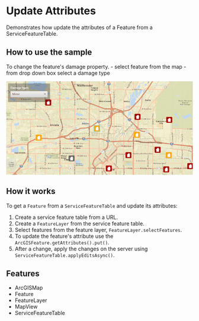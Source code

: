 <h1>Update Attributes</h1>

<p>Demonstrates how update the attributes of a Feature from a ServiceFeatureTable.</p>

<h2>How to use the sample</h2>

<p>To change the feature's damage property.
  - select feature from the map
  - from drop down box select a damage type</p>

<p><img src="UpdateAttributes.gif"/></p>

<h2>How it works</h2>

<p>To get a <code>Feature</code> from a <code>ServiceFeatureTable</code> and update its attributes:</p>

<ol>
  <li>Create a service feature table from a URL.</li>
  <li>Create a <code>FeatureLayer</code> from the service feature table.</li>
  <li>Select features from the feature layer, <code>FeatureLayer.selectFeatures</code>.</li>
  <li>To update the feature's attribute use the <code>ArcGISFeature.getAttributes().put()</code>.</li>
  <li>After a change, apply the changes on the server using <code>ServiceFeatureTable.applyEditsAsync()</code>.</li>
</ol>

<h2>Features</h2>

<ul>
  <li>ArcGISMap</li>
  <li>Feature</li>
  <li>FeatureLayer</li>
  <li>MapView</li>
  <li>ServiceFeatureTable</li>
</ul>
